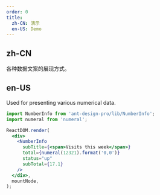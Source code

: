 ```yaml
---
order: 0
title:
  zh-CN: 演示
  en-US: Demo
---
```


## zh-CN

各种数据文案的展现方式。

## en-US

Used for presenting various numerical data.

```jsx
import NumberInfo from 'ant-design-pro/lib/NumberInfo';
import numeral from 'numeral';

ReactDOM.render(
  <div>
    <NumberInfo
      subTitle={<span>Visits this week</span>}
      total={numeral(12321).format('0,0')}
      status="up"
      subTotal={17.1}
    />
  </div>,
  mountNode,
);
```
